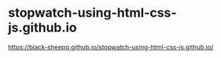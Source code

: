 # stopwatch-using-html-css-js.github.io

https://black-sheepp.github.io/stopwatch-using-html-css-js.github.io/

